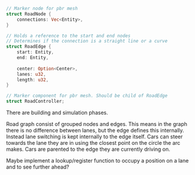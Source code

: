 ``` rust
// Marker node for pbr mesh
struct RoadNode {
	connections: Vec<Entity>,
}

// Holds a reference to the start and end nodes
// Determines if the connection is a straight line or a curve
struct RoadEdge {
	start: Entity,
	end: Entity,
	
	center: Option<Center>,
	lanes: u32,
	length: u32,
}

// Marker component for pbr mesh. Should be child of RoadEdge
struct RoadController;
```

There are building and simulation phases.

Road graph consist of grouped nodes and edges. This means in the graph there is no difference between lanes, but the edge defines this internally. Instead lane switching is kept internally to the edge itself. Cars can steer towards the lane they are in using the closest point on the circle the arc makes. Cars are parented to the edge they are currently driving on.

Maybe implement a lookup/register function to occupy a position on a lane and to see further ahead?
 